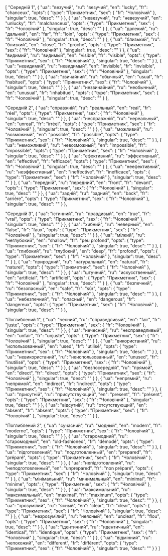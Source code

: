 [
  "Середній 1",
  {
    "ua": "везучий",
    "ru": "везучий",
    "en": "lucky",
    "fr": "chanceux",
    "opts": {
      "type": "Прикметник",
      "sex": {
        "fr": "Чоловічий"
      },
      "singular": true,
      "desc": ""
    }
  },
  {
    "ua": "невезучий",
    "ru": "невезучий",
    "en": "unlucky",
    "fr": "malchanceux",
    "opts": {
      "type": "Прикметник",
      "sex": {
        "fr": "Чоловічий"
      },
      "singular": true,
      "desc": ""
    }
  },
  {
    "ua": "далекий",
    "ru": "дальний",
    "en": "far",
    "fr": "loin",
    "opts": {
      "type": "Прикметник",
      "sex": {
        "fr": "Чоловічий"
      },
      "singular": true,
      "desc": ""
    }
  },
  {
    "ua": "близький",
    "ru": "близкий",
    "en": "close",
    "fr": "proche",
    "opts": {
      "type": "Прикметник",
      "sex": {
        "fr": "Чоловічий"
      },
      "singular": true,
      "desc": ""
    }
  },
  {
    "ua": "видимий",
    "ru": "видимый",
    "en": "visible",
    "fr": "visible",
    "opts": {
      "type": "Прикметник",
      "sex": {
        "fr": "Чоловічий"
      },
      "singular": true,
      "desc": ""
    }
  },
  {
    "ua": "невидимий",
    "ru": "невидимый",
    "en": "invisible",
    "fr": "invisible",
    "opts": {
      "type": "Прикметник",
      "sex": {
        "fr": "Чоловічий"
      },
      "singular": true,
      "desc": ""
    }
  },
  {
    "ua": "звичайний",
    "ru": "обычный",
    "en": "usual",
    "fr": "habituel",
    "opts": {
      "type": "Прикметник",
      "sex": {
        "fr": "Чоловічий"
      },
      "singular": true,
      "desc": ""
    }
  },
  {
    "ua": "незвичайний",
    "ru": "необычный",
    "en": "unusual",
    "fr": "inhabituel",
    "opts": {
      "type": "Прикметник",
      "sex": {
        "fr": "Чоловічий"
      },
      "singular": true,
      "desc": ""
    }
  },



  "Середній 2",
  {
    "ua": "справжній",
    "ru": "реальный",
    "en": "real",
    "fr": "réel",
    "opts": {
      "type": "Прикметник",
      "sex": {
        "fr": "Чоловічий"
      },
      "singular": true,
      "desc": ""
    }
  },
  {
    "ua": "несправжній",
    "ru": "нереальный",
    "en": "unreal",
    "fr": "irréel",
    "opts": {
      "type": "Прикметник",
      "sex": {
        "fr": "Чоловічий"
      },
      "singular": true,
      "desc": ""
    }
  },
  {
    "ua": "можливий",
    "ru": "возможный",
    "en": "possible",
    "fr": "possible",
    "opts": {
      "type": "Прикметник",
      "sex": {
        "fr": "Чоловічий"
      },
      "singular": true,
      "desc": ""
    }
  },
  {
    "ua": "неможливий",
    "ru": "невозможный",
    "en": "impossible",
    "fr": "impossible",
    "opts": {
      "type": "Прикметник",
      "sex": {
        "fr": "Чоловічий"
      },
      "singular": true,
      "desc": ""
    }
  },
  {
    "ua": "ефективний",
    "ru": "эффективный",
    "en": "effective",
    "fr": "efficace",
    "opts": {
      "type": "Прикметник",
      "sex": {
        "fr": "Чоловічий"
      },
      "singular": true,
      "desc": ""
    }
  },
  {
    "ua": "неефективний",
    "ru": "неэффективный",
    "en": "ineffective",
    "fr": "inefficace",
    "opts": {
      "type": "Прикметник",
      "sex": {
        "fr": "Чоловічий"
      },
      "singular": true,
      "desc": ""
    }
  },
  {
    "ua": "передній",
    "ru": "передний",
    "en": "front",
    "fr": "devant",
    "opts": {
      "type": "Прикметник",
      "sex": {
        "fr": "Чоловічий"
      },
      "singular": true,
      "desc": ""
    }
  },
  {
    "ua": "задній",
    "ru": "задний",
    "en": "back",
    "fr": "arrière",
    "opts": {
      "type": "Прикметник",
      "sex": {
        "fr": "Чоловічий"
      },
      "singular": true,
      "desc": ""
    }
  },



  "Середній 3",
  {
    "ua": "істинний",
    "ru": "правдивый",
    "en": "true",
    "fr": "vrai",
    "opts": {
      "type": "Прикметник",
      "sex": {
        "fr": "Чоловічий"
      },
      "singular": true,
      "desc": ""
    }
  },
  {
    "ua": "хибний",
    "ru": "неверный",
    "en": "false",
    "fr": "faux",
    "opts": {
      "type": "Прикметник",
      "sex": {
        "fr": "Чоловічий"
      },
      "singular": true,
      "desc": ""
    }
  },
  {
    "ua": "мілкий",
    "ru": "неглубокий",
    "en": "shallow",
    "fr": "peu profond",
    "opts": {
      "type": "Прикметник",
      "sex": {
        "fr": "Чоловічий"
      },
      "singular": true,
      "desc": ""
    }
  },
  {
    "ua": "глибокий",
    "ru": "глубокий",
    "en": "deep",
    "fr": "profond",
    "opts": {
      "type": "Прикметник",
      "sex": {
        "fr": "Чоловічий"
      },
      "singular": true,
      "desc": ""
    }
  },
  {
    "ua": "природний",
    "ru": "натуральный",
    "en": "natural",
    "fr": "naturel",
    "opts": {
      "type": "Прикметник",
      "sex": {
        "fr": "Чоловічий"
      },
      "singular": true,
      "desc": ""
    }
  },
  {
    "ua": "штучний",
    "ru": "искусственный",
    "en": "artificial",
    "fr": "artificiel",
    "opts": {
      "type": "Прикметник",
      "sex": {
        "fr": "Чоловічий"
      },
      "singular": true,
      "desc": ""
    }
  },
  {
    "ua": "безпечний",
    "ru": "безопасный",
    "en": "safe",
    "fr": "sûr",
    "opts": {
      "type": "Прикметник",
      "sex": {
        "fr": "Чоловічий"
      },
      "singular": true,
      "desc": ""
    }
  },
  {
    "ua": "небезпечний",
    "ru": "опасный",
    "en": "dangerous",
    "fr": "dangereux",
    "opts": {
      "type": "Прикметник",
      "sex": {
        "fr": "Чоловічий"
      },
      "singular": true,
      "desc": ""
    }
  },



  "Поглиблений 1",
  {
    "ua": "чесний",
    "ru": "справедливый",
    "en": "fair",
    "fr": "juste",
    "opts": {
      "type": "Прикметник",
      "sex": {
        "fr": "Чоловічий"
      },
      "singular": true,
      "desc": ""
    }
  },
  {
    "ua": "нечесний",
    "ru": "несправедливый",
    "en": "unfair",
    "fr": "unjuste",
    "opts": {
      "type": "Прикметник",
      "sex": {
        "fr": "Чоловічий"
      },
      "singular": true,
      "desc": ""
    }
  },
  {
    "ua": "використаний",
    "ru": "использованный",
    "en": "used",
    "fr": "utilisé",
    "opts": {
      "type": "Прикметник",
      "sex": {
        "fr": "Чоловічий"
      },
      "singular": true,
      "desc": ""
    }
  },
  {
    "ua": "невикористаний",
    "ru": "неиспользованный",
    "en": "unused",
    "fr": "inutilisé",
    "opts": {
      "type": "Прикметник",
      "sex": {
        "fr": "Чоловічий"
      },
      "singular": true,
      "desc": ""
    }
  },
  {
    "ua": "безпосередній",
    "ru": "прямой",
    "en": "direct",
    "fr": "direct",
    "opts": {
      "type": "Прикметник",
      "sex": {
        "fr": "Чоловічий"
      },
      "singular": true,
      "desc": ""
    }
  },
  {
    "ua": "непрямий",
    "ru": "непрямой",
    "en": "indirect",
    "fr": "indirect",
    "opts": {
      "type": "Прикметник",
      "sex": {
        "fr": "Чоловічий"
      },
      "singular": true,
      "desc": ""
    }
  },
  {
    "ua": "присутній",
    "ru": "присутствующий",
    "en": "present",
    "fr": "présent",
    "opts": {
      "type": "Прикметник",
      "sex": {
        "fr": "Чоловічий"
      },
      "singular": true,
      "desc": ""
    }
  },
  {
    "ua": "відсутній",
    "ru": "отсутствующий",
    "en": "absent",
    "fr": "absent",
    "opts": {
      "type": "Прикметник",
      "sex": {
        "fr": "Чоловічий"
      },
      "singular": true,
      "desc": ""
    }
  },



  "Поглиблений 2",
  {
    "ua": "сучасний",
    "ru": "модный",
    "en": "modern",
    "fr": "moderne",
    "opts": {
      "type": "Прикметник",
      "sex": {
        "fr": "Чоловічий"
      },
      "singular": true,
      "desc": ""
    }
  },
  {
    "ua": "старомодний",
    "ru": "старомодный",
    "en": "old-fashioned",
    "fr": "démodé",
    "opts": {
      "type": "Прикметник",
      "sex": {
        "fr": "Чоловічий"
      },
      "singular": true,
      "desc": ""
    }
  },
  {
    "ua": "підготовлений",
    "ru": "подготовленный",
    "en": "prepared",
    "fr": "préparé",
    "opts": {
      "type": "Прикметник",
      "sex": {
        "fr": "Чоловічий"
      },
      "singular": true,
      "desc": ""
    }
  },
  {
    "ua": "непідготовлений",
    "ru": "неподготовленный",
    "en": "unprepared",
    "fr": "non préparé",
    "opts": {
      "type": "Прикметник",
      "sex": {
        "fr": "Чоловічий"
      },
      "singular": true,
      "desc": ""
    }
  },
  {
    "ua": "мінімальний",
    "ru": "минимальный",
    "en": "minimal",
    "fr": "minime",
    "opts": {
      "type": "Прикметник",
      "sex": {
        "fr": "Чоловічий"
      },
      "singular": true,
      "desc": ""
    }
  },
  {
    "ua": "максимальний",
    "ru": "максимальный",
    "en": "maximal",
    "fr": "maximum",
    "opts": {
      "type": "Прикметник",
      "sex": {
        "fr": "Чоловічий"
      },
      "singular": true,
      "desc": ""
    }
  },
  {
    "ua": "зрозумілий",
    "ru": "ясный",
    "en": "clear",
    "fr": "clear",
    "opts": {
      "type": "Прикметник",
      "sex": {
        "fr": "Чоловічий"
      },
      "singular": true,
      "desc": ""
    }
  },
  {
    "ua": "незрозумілий",
    "ru": "неясный",
    "en": "unclear",
    "fr": "flou",
    "opts": {
      "type": "Прикметник",
      "sex": {
        "fr": "Чоловічий"
      },
      "singular": true,
      "desc": ""
    }
  },
  {
    "ua": "ідентичний",
    "ru": "идентичный",
    "en": "identical",
    "fr": "identique",
    "opts": {
      "type": "Прикметник",
      "sex": {
        "fr": "Чоловічий"
      },
      "singular": true,
      "desc": ""
    }
  },
  {
    "ua": "відмінний",
    "ru": "непохожий",
    "en": "different",
    "fr": "différent",
    "opts": {
      "type": "Прикметник",
      "sex": {
        "fr": "Чоловічий"
      },
      "singular": true,
      "desc": ""
    }
  }
]
